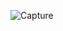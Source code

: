 ![Capture](https://user-images.githubusercontent.com/89020930/164887759-b8ba5492-91f8-4ba1-b97e-4d2ef26ff9d5.PNG)
